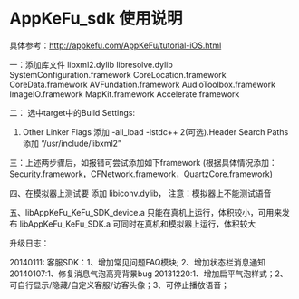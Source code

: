 


# AppKeFu_sdk 使用说明

具体参考：http://appkefu.com/AppKeFu/tutorial-iOS.html

一：添加库文件
    libxml2.dylib
    libresolve.dylib
    SystemConfiguration.framework
    CoreLocation.framework
    CoreData.framework
    AVFundation.framework
    AudioToolbox.framework
    ImageIO.framework
    MapKit.framework
    Accelerate.framework
    

二：
 选中target中的Build Settings:
1. Other Linker Flags 添加 -all_load  -lstdc++
2(可选).Header Search Paths 添加 “/usr/include/libxml2”


三：上述两步骤后，如报错可尝试添加如下framework
(根据具体情况添加：Security.framework，CFNetwork.framework，QuartzCore.framework)


四、在模拟器上测试要 添加 libiconv.dylib， 注意：模拟器上不能测试语音


五、libAppKeFu_KeFu_SDK_device.a 只能在真机上运行，体积较小，可用来发布
libAppKeFu_KeFu_SDK.a 可同时在真机和模拟器上运行，体积较大



升级日志：

20140111: 客服SDK：1、增加常见问题FAQ模块; 2、增加状态栏消息通知
20140107:1、修复消息气泡高亮背景bug
20131220:1、增加扁平气泡样式；2、可自行显示/隐藏/自定义客服/访客头像；3、可停止播放语音；





















